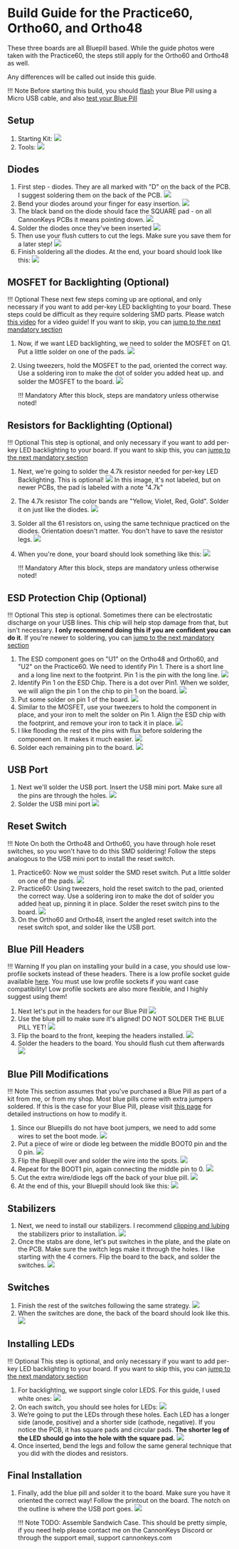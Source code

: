 # Build Guide for the Practice60, Ortho60, and Ortho48

These three boards are all Bluepill based. While the guide photos were taken with the Practice60, the steps still apply for the Ortho60 and Ortho48 as well.

Any differences will be called out inside this guide.

!!! Note
    Before starting this build, you should [flash](flashing.md) your Blue Pill using a Micro USB cable, and also [test your Blue Pill](bluepill-test.md)

## Setup
1. Starting Kit:
![](images/build_guide/0-kit.jpg)
1. Tools:
![](images/build_guide/1-tools.jpg)
## Diodes
1. First step - diodes. They are all marked with "D" on the back of the PCB. I suggest soldering them on the back of the PCB.
![](images/build_guide/2-diode-pads.jpg)
1. Bend your diodes around your finger for easy insertion.
![](images/build_guide/3-diode-bent.jpg)
1. The black band on the diode should face the SQUARE pad - on all CannonKeys PCBs it means pointing down. 
![](images/build_guide/4-diode-insert.jpg)
1. Solder the diodes once they've been inserted
![](images/build_guide/5-diode-solder.jpg)
1. Then use your flush cutters to cut the legs. Make sure you save them for a later step!
![](images/build_guide/6-diode-clipped.jpg)
1. Finish soldering all the diodes. At the end, your board should look like this:
![](images/build_guide/7-diode-finished.jpg)

## MOSFET for Backlighting (Optional)

!!! Optional
    These next few steps coming up are optional, and only necessary if you want to add per-key LED backlighting to your board. These steps could be difficult as they require soldering SMD parts. Please watch [this video](https://www.youtube.com/watch?v=ofmdmeCW4fY) for a video guide! If you want to skip, you can [jump to the next mandatory section](#usb-port)

1. Now, if we want LED backlighting, we need to solder the MOSFET on Q1. Put a little solder on one of the pads.
![](images/build_guide/14-mosfet-solder.jpg)
1. Using tweezers, hold the MOSFET to the pad, oriented the correct way. Use a soldering iron to make the dot of solder you added heat up. and solder the MOSFET to the board.
![](images/build_guide/15-mosfet-installed.jpg)

    !!! Mandatory
        After this block, steps are mandatory unless otherwise noted!

## Resistors for Backlighting (Optional)

!!! Optional
    This step is optional, and only necessary if you want to add per-key LED backlighting to your board. If you want to skip this, you can [jump to the next mandatory section](#usb-port)

1. Next, we're going to solder the 4.7k resistor needed for per-key LED Backlighting. This is optional!
![](images/build_guide/8-mosfet-resistor.jpg)
   In this image, it's not labeled, but on newer PCBs, the pad is labeled with a note "4.7k"
1. The 4.7k resistor The color bands are "Yellow, Violet, Red, Gold". Solder it on just like the diodes.
![](images/build_guide/9-mosfet-resistor-soldered.jpg)
1. Solder all the 61 resistors on, using the same technique practiced on the diodes. Orientation doesn't matter. You don't have to save the resistor legs.
![](images/build_guide/10-resistors.jpg)
1. When you're done, your board should look something like this:
![](images/build_guide/11-resistors-finished.jpg)

    !!! Mandatory
        After this block, steps are mandatory unless otherwise noted!

## ESD Protection Chip (Optional)

!!! Optional
    This step is optional. Sometimes there can be electrostatic discharge on your USB lines. This chip will help stop damage from that, but isn't necessary. **I only reccommend doing this if you are confident you can do it**. If you're newer to soldering, you can [jump to the next mandatory section](#usb-port)

1. The ESD component goes on "U1" on the Ortho48 and Ortho60, and "U2" on the Practice60. We need to identify Pin 1. There is a short line and a long line next to the footprint. Pin 1 is the pin with the long line.
![](images/esd/esd_pin1.jpg)
1. Identify Pin 1 on the ESD Chip. There is a dot over Pin1. When we solder, we will align the pin 1 on the chip to pin 1 on the board.
![](images/esd/esd_chip_pin1.jpg)
1. Put some solder on pin 1 of the board.
![](images/esd/esd_solder.jpg)
1. Similar to the MOSFET, use your tweezers to hold the component in place, and your iron to melt the solder on Pin 1. Align the ESD chip with the footprint, and remove your iron to tack it in place.
![](images/esd/esd_tack.jpg)
1. I like flooding the rest of the pins with flux before soldering the component on. It makes it much easier.
![](images/esd/esd_flux.jpg)
1. Solder each remaining pin to the board.
![](images/esd/esd_complete.jpg)

## USB Port

1. Next we'll solder the USB port. Insert the USB mini port. Make sure all the pins are through the holes.
![](images/build_guide/12-usb-port.jpg)
1. Solder the USB mini port
![](images/build_guide/13-usb-port-soldered.jpg)


## Reset Switch

!!! Note
    On both the Ortho48 and Ortho60, you have through hole reset switches, so you won't have to do this SMD soldering! Follow the steps analogous to the USB mini port to install the reset switch.

1. Practice60: Now we must solder the SMD reset switch. Put a little solder on one of the pads.
![](images/build_guide/16-reset-switch.jpg)
1. Practice60: Using tweezers, hold the reset switch to the pad, oriented the correct way. Use a soldering iron to make the dot of solder you added heat up, pinning it in place. Solder the reset switch pins to the board.
![](images/build_guide/17-reset-soldered.jpg)
1. On the Ortho60 and Ortho48, insert the angled reset switch into the reset switch spot, and solder like the USB port.


## Blue Pill Headers

!!! Warning
    If you plan on installing your build in a case, you should use low-profile sockets instead of these headers. There is a low profile socket guide available [here](sockets.md). You must use low profile sockets if you want case compatibility! Low profile sockets are also more flexible, and I highly suggest using them!

1. Next let's put in the headers for our Blue Pill
![](images/build_guide/18-blue-pill-headers.jpg)
1. Use the blue pill to make sure it's aligned! DO NOT SOLDER THE BLUE PILL YET!
![](images/build_guide/19-align-headers.jpg)
1. Flip the board to the front, keeping the headers installed.
![](images/build_guide/20-flip-board.jpg)
1. Solder the headers to the board. You should flush cut them afterwards
![](images/build_guide/21-solder-header.jpg)

## Blue Pill Modifications

!!! Note
    This section assumes that you've purchased a Blue Pill as part of a kit from me, or from my shop. Most blue pills come with extra jumpers soldered. If this is the case for your Blue Pill, please visit [this page](bluepill-mod.md) for detailed instructions on how to modify it.

1. Since our Bluepills do not have boot jumpers, we need to add some wires to set the boot mode. 
![](images/build_guide/m01-starting-bluepill.jpg)
1. Put a piece of wire or diode leg between the middle BOOT0 pin and the 0 pin.
![](images/build_guide/m02-wire-bluepill.jpg)
1. Flip the Bluepill over and solder the wire into the spots.
![](images/build_guide/m03-soldered-bluepill.jpg)
1. Repeat for the BOOT1 pin, again connecting the middle pin to 0.
![](images/build_guide/m04-repeat-bluepill.jpg)
1. Cut the extra wire/diode legs off the back of your blue pill.
![](images/build_guide/m05-cut-pins-bluepill.jpg)
1. At the end of this, your Bluepill should look like this:
![](images/build_guide/m06-finished-bluepill.jpg)


## Stabilizers
1. Next, we need to install our stabilizers. I recommend [clipping and lubing](https://www.youtube.com/watch?v=cD5Zj-ZgMLA) the stabilizers prior to installation.
![](images/build_guide/27-stabs-installed.jpg)
1. Once the stabs are done, let's put switches in the plate, and the plate on the PCB. Make sure the switch legs make it through the holes. I like starting with the 4 corners. Flip the board to the back, and solder the switches.
![](images/build_guide/28-corner-switches.jpg)

## Switches
1. Finish the rest of the switches following the same strategy.
![](images/build_guide/29-switches-finished.jpg)
1. When the switches are done, the back of the board should look like this.
![](images/build_guide/30-back-finished.jpg)

## Installing LEDs

!!! Optional
    This step is optional, and only necessary if you want to add per-key LED backlighting to your board. If you want to skip this, you can [jump to the next mandatory section](#final-installation)
1. For backlighting, we support single color LEDS. For this guide, I used white ones:
![](images/build_guide/L01-leds.jpg)
1. On each switch, you should see holes for LEDs:
![](images/build_guide/L02-led-holes.jpg)
1. We’re going to put the LEDs through these holes. Each LED has a longer side (anode, positive) and a shorter side (cathode, negative). If you notice the PCB, it has square pads and circular pads. **The shorter leg of the LED should go into the hole with the square pad.**
![](images/build_guide/L03-led-leads-detailed.jpg)
1. Once inserted, bend the legs and follow the same general technique that you did with the diodes and resistors.

## Final Installation
1. Finally, add the blue pill and solder it to the board. Make sure you have it oriented the correct way! Follow the printout on the board. The notch on the outline is where the USB port goes.
![](images/build_guide/31-solder-bluepill.jpg)

    !!! Note
        TODO: Assemble Sandwich Case. This should be pretty simple, if you need help please contact me on the CannonKeys Discord or through the support email, support <at> cannonkeys.com
